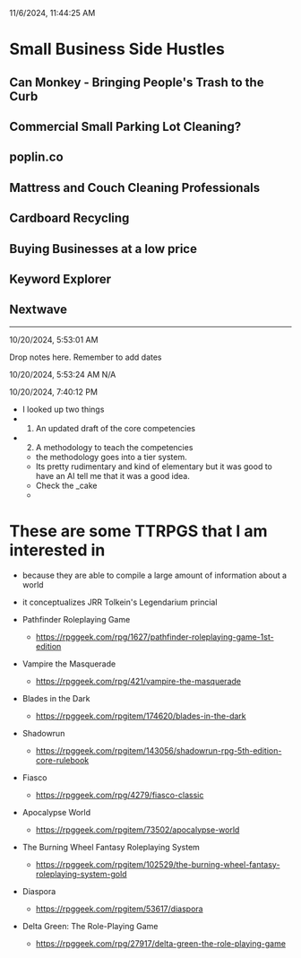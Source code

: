 



11/6/2024, 11:44:25 AM 

# Small Business Side Hustles

## Can Monkey - Bringing People's Trash to the Curb

## Commercial Small Parking Lot Cleaning? 

## poplin.co

## Mattress and Couch Cleaning Professionals

## Cardboard Recycling 

## Buying Businesses at a low price

## Keyword Explorer

## Nextwave



---

10/20/2024, 5:53:01 AM 

Drop notes here. 
Remember to add dates

10/20/2024, 5:53:24 AM
N/A

10/20/2024, 7:40:12 PM 

- I looked up two things
- 1) An updated draft of the core competencies 
- 2) A methodology to teach the competencies 
  - the methodology goes into a tier system. 
  - Its pretty rudimentary and kind of elementary but it was good to have an AI tell me that it was a good idea. 
  - Check the _cake
  - 

# These are some TTRPGS that I am interested in 
- because they are able to compile a large amount of information about a world
- it conceptualizes JRR Tolkein's Legendarium princial

- Pathfinder Roleplaying Game
  - https://rpggeek.com/rpg/1627/pathfinder-roleplaying-game-1st-edition  


- Vampire the Masquerade 
  - https://rpggeek.com/rpg/421/vampire-the-masquerade

- Blades in the Dark
  - https://rpggeek.com/rpgitem/174620/blades-in-the-dark

- Shadowrun
  - https://rpggeek.com/rpgitem/143056/shadowrun-rpg-5th-edition-core-rulebook

- Fiasco
  - https://rpggeek.com/rpg/4279/fiasco-classic

- Apocalypse World
  - https://rpggeek.com/rpgitem/73502/apocalypse-world

- The Burning Wheel Fantasy Roleplaying System
  - https://rpggeek.com/rpgitem/102529/the-burning-wheel-fantasy-roleplaying-system-gold

- Diaspora
  - https://rpggeek.com/rpgitem/53617/diaspora

- Delta Green: The Role-Playing Game
  - https://rpggeek.com/rpg/27917/delta-green-the-role-playing-game

